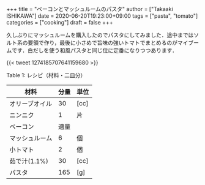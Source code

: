 +++
title = "ベーコンとマッシュルームのパスタ"
author = ["Takaaki ISHIKAWA"]
date = 2020-06-20T19:23:00+09:00
tags = ["pasta", "tomato"]
categories = ["cooking"]
draft = false
+++

久しぶりにマッシュルームを購入したのでパスタにしてみました．途中まではソルト系の要領で作り，最後に小さめで旨味の強いトマトでまとめるのがマイブームです．白だしを使う和風パスタと同じ位に定番になりつつあります．

{{< tweet 1274185707641159680 >}}

<div class="table-caption">
  <span class="table-number">Table 1</span>:
  レシピ（材料・二皿分）
</div>

| 材料      | 分量 | 単位 |
|---------|----|----|
| オリーブオイル | 30  | [cc] |
| ニンニク  | 1   | 片   |
| ベーコン  | 適量 |      |
| マッシュルーム | 6   | 個   |
| 小トマト  | 2   | 個   |
| 茹で汁(1.1%) | 30  | [cc] |
| パスタ    | 165 | [g]  |
